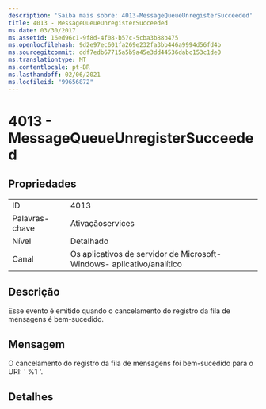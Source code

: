 ```yaml
---
description: 'Saiba mais sobre: 4013-MessageQueueUnregisterSucceeded'
title: 4013 - MessageQueueUnregisterSucceeded
ms.date: 03/30/2017
ms.assetid: 16ed96c1-9f8d-4f08-b57c-5cba3b88b475
ms.openlocfilehash: 9d2e97ec601fa269e232fa3bb446a9994d56fd4b
ms.sourcegitcommit: ddf7edb67715a5b9a45e3dd44536dabc153c1de0
ms.translationtype: MT
ms.contentlocale: pt-BR
ms.lasthandoff: 02/06/2021
ms.locfileid: "99656872"
---
```

# <a name="4013---messagequeueunregistersucceeded"></a>4013 - MessageQueueUnregisterSucceeded

## <a name="properties"></a>Propriedades  
  
|||  
|-|-|  
|ID|4013|  
|Palavras-chave|Ativaçãoservices|  
|Nível|Detalhado|  
|Canal|Os aplicativos de servidor de Microsoft-Windows- aplicativo/analítico|  
  
## <a name="description"></a>Descrição  

 Esse evento é emitido quando o cancelamento do registro da fila de mensagens é bem-sucedido.  
  
## <a name="message"></a>Mensagem  

 O cancelamento do registro da fila de mensagens foi bem-sucedido para o URI: ' %1 '.  
  
## <a name="details"></a>Detalhes
